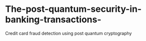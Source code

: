 # The-post-quantum-security-in-banking-transactions-
Credit card fraud detection using post quantum cryptography 
